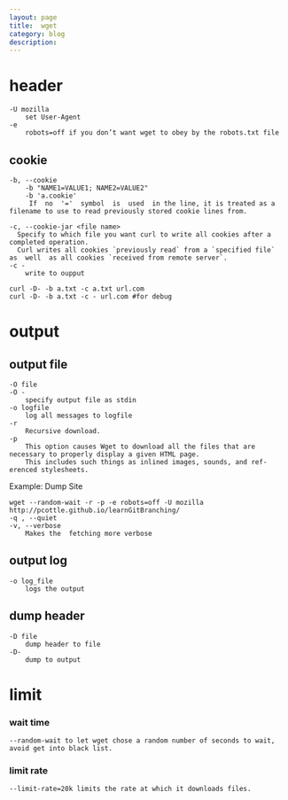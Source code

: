 ```yaml
---
layout: page
title:	wget
category: blog
description: 
---
```

# header
	-U mozilla 
		set User-Agent
	-e 
		robots=off if you don’t want wget to obey by the robots.txt file

## cookie
	-b, --cookie 
		-b "NAME1=VALUE1; NAME2=VALUE2"
		-b 'a.cookie'
		 If  no  '='  symbol  is  used  in the line, it is treated as a filename to use to read previously stored cookie lines from. 

	-c, --cookie-jar <file name>
	  Specify to which file you want curl to write all cookies after a completed operation.
	  Curl writes all cookies `previously read` from a `specified file`  as  well  as all cookies `received from remote server`.
	-c -
		write to oupput

	curl -D- -b a.txt -c a.txt url.com
	curl -D- -b a.txt -c - url.com #for debug

# output

## output file

	-O file 
	-O - 
		specify output file as stdin
	-o logfile
		log all messages to logfile
	-r 
		Recursive download. 
	-p 
		This option causes Wget to download all the files that are necessary to properly display a given HTML page.
		This includes such things as inlined images, sounds, and ref-erenced stylesheets.

Example: Dump Site

	wget --random-wait -r -p -e robots=off -U mozilla http://pcottle.github.io/learnGitBranching/
	-q , --quiet
	-v, --verbose
		Makes the  fetching more verbose


## output log

	-o log_file
		logs the output

## dump header

	-D file
		dump header to file
	-D- 
		dump to output

# limit 

### wait time
	--random-wait to let wget chose a random number of seconds to wait, avoid get into black list.
	
### limit rate
	--limit-rate=20k limits the rate at which it downloads files.
